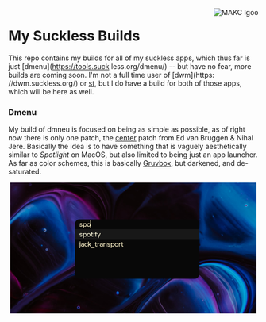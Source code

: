 <a href="https://makc.co">
    <img src="https://makccr.github.io/images/github-header.svg" alt="MAKC lgoo" title="MAKC" align="right"
 height="50" />
</a>

# My Suckless Builds
This repo contains my builds for all of my suckless apps, which thus far is just [dmenu](https://tools.suck
less.org/dmenu/) -- but have no fear, more builds are coming soon. I'm not a full time user of [dwm](https:
//dwm.suckless.org/) or [st](https://st.suckless.org/), but I do have a build for both of those apps, which
 will be here as well.

### Dmenu
My build of dmneu is focused on being as simple as possible, as of right now there is only one patch, the [
center](https://tools.suckless.org/dmenu/patches/center/) patch from Ed van Bruggen & Nihal Jere. Basically the idea is to have something that is vaguely aesthetically similar to *Spotlight* on MacOS, but also limited to being just an app launcher. As far as color schemes, this is basically [Gruvbox](https://github.com/morhetz/gruvbox), but darkened, and de-saturated.

<p align="center">
  <img src="https://raw.githubusercontent.com/makccr/suckless/main/images/dmenu.png" alt="Dmenu config"/>
</p>
